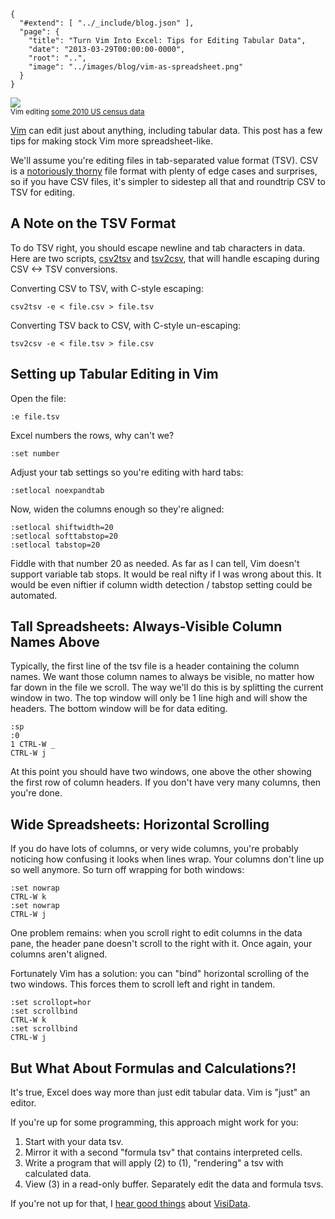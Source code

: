 
    {
      "#extend": [ "../_include/blog.json" ],
      "page": {
        "title": "Turn Vim Into Excel: Tips for Editing Tabular Data",
        "date": "2013-03-29T00:00:00-0000",
        "root": "..",
        "image": "../images/blog/vim-as-spreadsheet.png"
      }
    }

<div class="center image">
  <a href="../images/blog/vim-as-spreadsheet.png"><img src="../images/blog/vim-as-spreadsheet-thumbnail.png" /></a><br/>
  <small>Vim editing <a href="http://www.census.gov/econ/cbp/download/">some 2010 US census data</a></small>
</div>

[Vim](https://www.vim.org/) can edit just about anything, including tabular data. This post has a few tips for making stock Vim more spreadsheet-like.

We'll assume you're editing files in tab-separated value format (TSV). CSV is a [notoriously thorny](http://en.wikipedia.org/wiki/Comma-separated_values#Lack_of_a_standard) file format with plenty of edge cases and surprises, so if you have CSV files, it's simpler to sidestep all that and roundtrip CSV to TSV for editing.


## A Note on the TSV Format ##

To do TSV right, you should escape newline and tab characters in data. Here are two scripts, [csv2tsv](https://gist.github.com/acg/5312217) and [tsv2csv](https://gist.github.com/acg/5312238), that will handle escaping during CSV <-> TSV conversions.

Converting CSV to TSV, with C-style escaping:

    csv2tsv -e < file.csv > file.tsv

Converting TSV back to CSV, with C-style un-escaping:

    tsv2csv -e < file.tsv > file.csv


## Setting up Tabular Editing in Vim ##

Open the file:

    :e file.tsv

Excel numbers the rows, why can't we?

    :set number

Adjust your tab settings so you're editing with hard tabs:

    :setlocal noexpandtab

Now, widen the columns enough so they're aligned:

    :setlocal shiftwidth=20
    :setlocal softtabstop=20
    :setlocal tabstop=20

Fiddle with that number 20 as needed. As far as I can tell, Vim doesn't support variable tab stops. It would be real nifty if I was wrong about this. It would be even niftier if column width detection / tabstop setting could be automated.


## Tall Spreadsheets: Always-Visible Column Names Above ##

Typically, the first line of the tsv file is a header containing the column names. We want those column names to always be visible, no matter how far down in the file we scroll. The way we'll do this is by splitting the current window in two. The top window will only be 1 line high and will show the headers. The bottom window will be for data editing.

    :sp
    :0
    1 CTRL-W _
    CTRL-W j

At this point you should have two windows, one above the other showing the first row of column headers. If you don't have very many columns, then you're done.


## Wide Spreadsheets: Horizontal Scrolling ##

If you do have lots of columns, or very wide columns, you're probably noticing how confusing it looks when lines wrap. Your columns don't line up so well anymore. So turn off wrapping for both windows:

    :set nowrap
    CTRL-W k
    :set nowrap
    CTRL-W j

One problem remains: when you scroll right to edit columns in the data pane, the header pane doesn't scroll to the right with it. Once again, your columns aren't aligned.

Fortunately Vim has a solution: you can "bind" horizontal scrolling of the two windows. This forces them to scroll left and right in tandem.

    :set scrollopt=hor
    :set scrollbind
    CTRL-W k
    :set scrollbind
    CTRL-W j


## But What About Formulas and Calculations?! ##

It's true, Excel does way more than just edit tabular data. Vim is "just" an editor.

If you're up for some programming, this approach might work for you:

1. Start with your data tsv.
2. Mirror it with a second "formula tsv" that contains interpreted cells.
3. Write a program that will apply (2) to (1), "rendering" a tsv with calculated data.
4. View (3) in a read-only buffer. Separately edit the data and formula tsvs.

If you're not up for that, I [hear good things](https://twitter.com/hillelogram/status/1455949281165250561) about [VisiData](https://www.visidata.org).
